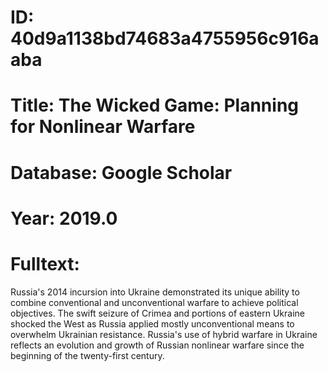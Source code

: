 # ID: 40d9a1138bd74683a4755956c916aaba
# Title: The Wicked Game: Planning for Nonlinear Warfare
# Database: Google Scholar
# Year: 2019.0
# Fulltext:
Russia's 2014 incursion into Ukraine demonstrated its unique ability to combine conventional and unconventional warfare to achieve political objectives.
The swift seizure of Crimea and portions of eastern Ukraine shocked the West as Russia applied mostly unconventional means to overwhelm Ukrainian resistance.
Russia's use of hybrid warfare in Ukraine reflects an evolution and growth of Russian nonlinear warfare since the beginning of the twenty-first century.